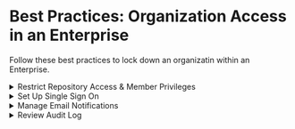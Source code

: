 # Best Practices: Organization Access in an Enterprise

Follow these best practices to lock down an organizatin within an Enterprise.

<details>
  <summary>Restrict Repository Access & Member Privileges</summary>
  <br>

**Repository Policies**

  - **Go to:**
    - _Organization &rarr; Settings &rarr; Policies &rarr; Repository_
    - **Note:** Repository Policies are in preview right now.
  _ **Selections:**
    - Target Repositories &rarr; All Repositories
    - Repository Policies &rarr;
      - Restrict Visibility
        - Private
        - Do NOT enable Public or Internal
      - Restrict Deletions
      - Restrict Transfers

**Member Privileges**

  - **Go to:**
    - _Organization &rarr; Setings &rarr; Member Privileges_
  - **Selections:**
    - Member Privileges
      - Base Permissions &rarr; No Permissions
      - Repository Creation &rarr; Private
      - Repository Forking &rarr; Uncheck (Do NOT allow)
      - Outside Collaborators &rarr; Uncheck (Do NOT allow)
      - Pages Creation &rarr; Private
    - Admin Repository Permissions
      - Repository Visibility Change &rarr; Uncheck (Do NOT allow)
      - Repository Deletion & Transfer &rarr; Uncheck (Do NOT allow)
    - Team Creation Rules
      - Team Creation Rules &rarr; Allow Members to Create Teams &rarr; Uncheck (Do NOT allow)

  <br>
</details>

<details>
  <summary>Set Up Single Sign On</summary>
  <br>

  **Single Sign On**

  - **Go to:**
    - _Settings &rarr; Authentication Security &rarr; SAML Single Sign-On_
  - **Selections:**
    - Enable SAML Authentication
    - Enforce SAML Authentication

  <br>
</details>

<details>
  <summary>Manage Email Notifications</summary>
  <br>

  **Verfied & Approvied Domains**

  - **Go to:**
    - _Organization &rarr; Settings &rarr; Verified and Approved Domains_
  - **Selections:**
    - Verified & Approved Domains &rarr; Add a Domain
    - Notification Preferences &rarr; Restrict Email Notifications to Only Approved or Verified Domains

  <br>
</details>

<details>
  <summary>Review Audit Log</summary>
  <br>

  **Audit Log**

  - **Go to:**
    - _Organization &rarr; Settings &rarr; Logs &rarr; Audit Log &rarr; Settings (tabs toward the top of the page)_
  - **Selections:**
    - Enable Source IP Discolsure
  - **Export Audit Log**
    - Events (tab toward the top of the page) &rarr; Export Git Events
  - **Note:** Audit Log streaming is available at the Enterprise level.
  
  </br>
</details>
